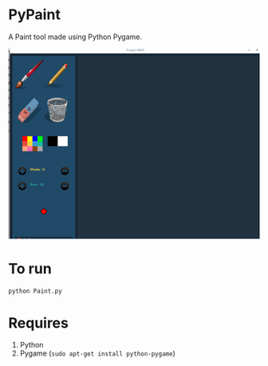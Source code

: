 # PyPaint

A Paint tool made using Python Pygame.

![alt text](pypaint.png)

# To run

`python Paint.py`

# Requires

1. Python
2. Pygame
 (`sudo apt-get install python-pygame`)
